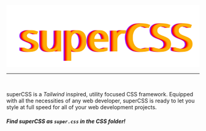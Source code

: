 ![superCSS Logo](./SVGs/logo.svg)

-------

<br/>

superCSS is a *Tailwind* inspired, utility focused CSS framework.
Equipped with all the necessities of any web developer, superCSS
is ready to let you style at full speed for all of your web development
projects.

##### Find superCSS as `super.css` in the CSS folder!
